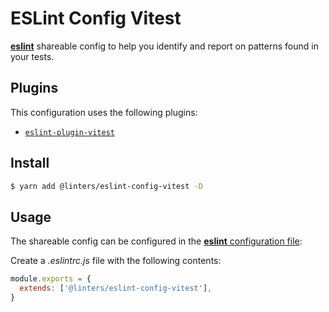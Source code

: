 # ESLint Config Vitest

[**eslint**](https://github.com/eslint/eslint) shareable config to help you identify and report on patterns found in your tests.

## Plugins

This configuration uses the following plugins:

- [`eslint-plugin-vitest`](https://github.com/veritem/eslint-plugin-vitest)

## Install

```bash
$ yarn add @linters/eslint-config-vitest -D
```

## Usage

The shareable config can be configured in the [**eslint** configuration file](https://eslint.org/docs/user-guide/configuring):

Create a _.eslintrc.js_ file with the following contents:

```js
module.exports = {
  extends: ['@linters/eslint-config-vitest'],
}
```
